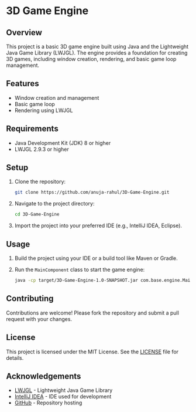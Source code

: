 # 3D Game Engine

## Overview

This project is a basic 3D game engine built using Java and the Lightweight Java Game Library (LWJGL). The engine provides a foundation for creating 3D games, including window creation, rendering, and basic game loop management.

## Features

- Window creation and management
- Basic game loop
- Rendering using LWJGL

## Requirements

- Java Development Kit (JDK) 8 or higher
- LWJGL 2.9.3 or higher

## Setup

1. Clone the repository:

    ```sh
    git clone https://github.com/anuja-rahul/3D-Game-Engine.git
    ```

2. Navigate to the project directory:

    ```sh
    cd 3D-Game-Engine
    ```

3. Import the project into your preferred IDE (e.g., IntelliJ IDEA, Eclipse).

## Usage

1. Build the project using your IDE or a build tool like Maven or Gradle.
2. Run the `MainComponent` class to start the game engine:

    ```sh
    java -cp target/3D-Game-Engine-1.0-SNAPSHOT.jar com.base.engine.MainComponent
    ```

## Contributing

Contributions are welcome! Please fork the repository and submit a pull request with your changes.

## License

This project is licensed under the MIT License. See the [LICENSE](LICENSE) file for details.

## Acknowledgements

- [LWJGL](https://www.lwjgl.org/) - Lightweight Java Game Library
- [IntelliJ IDEA](https://www.jetbrains.com/idea/) - IDE used for development
- [GitHub](https://github.com/) - Repository hosting
